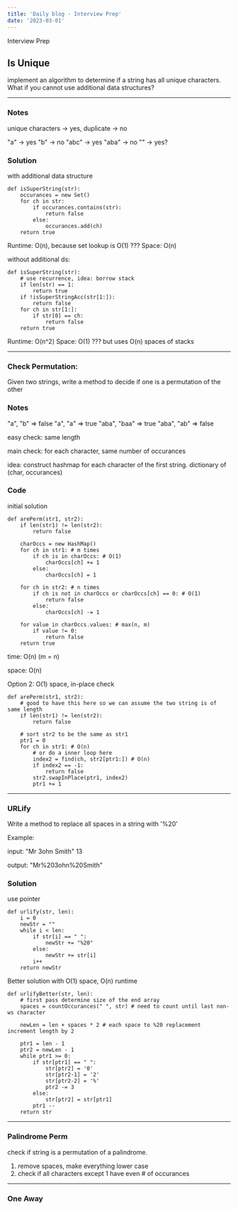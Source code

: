 ```yaml
---
title: 'Daily blog - Interview Prep'
date: '2023-03-01'
---
```


Interview Prep



## Is Unique

implement an algorithm to determine if a string has all unique characters. What if you cannot use additional data structures?

---
### Notes

unique characters -> yes, duplicate -> no

"a" -> yes
"b" -> no
"abc" -> yes
"aba" -> no
"" -> yes?

### Solution

with additional data structure

    def isSuperString(str):
        occurances = new Set()
        for ch in str:
            if occurances.contains(str):
                return false
            else:
                occurances.add(ch)
        return true

Runtime: O(n), because set lookup is O(1) ??? 
Space: O(n)

without additional ds:

    def isSuperString(str):
        # use recurrence, idea: borrow stack
        if len(str) == 1:
            return true
        if !isSuperStringAcc(str[1:]):
            return false
        for ch in str[1:]:
            if str[0] == ch:
                return false
        return true

Runtime: O(n^2)
Space: O(1) ??? but uses O(n) spaces of stacks

---
### Check Permutation:

Given two strings, write a method to decide if one is a permutation of the other

### Notes

"a", "b" => false
"a", "a" => true
"aba", "baa" => true
"aba", "ab" => false

easy check: same length

main check: for each character, same number of occurances

idea: construct hashmap for each character of the first string. dictionary of (char, occurances)

### Code

initial solution

    def arePerm(str1, str2):
        if len(str1) != len(str2):
            return false

        charOccs = new HashMap()
        for ch in str1: # m times
            if ch is in charOccs: # O(1)
                charOccs[ch] += 1
            else:
                charOccs[ch] = 1

        for ch in str2: # n times
            if ch is not in charOccs or charOccs[ch] == 0: # O(1)
                return false
            else:
                charOccs[ch] -= 1
        
        for value in charOccs.values: # max(n, m)
            if value != 0:
                return false
        return true

time: O(n) (m = n)

space: O(n)

Option 2: O(1) space, in-place check

    def arePerm(str1, str2):
        # good to have this here so we can assume the two string is of same length
        if len(str1) != len(str2):
            return false

        # sort str2 to be the same as str1
        ptr1 = 0
        for ch in str1: # O(n)
            # or do a inner loop here
            index2 = find(ch, str2[ptr1:]) # O(n)
            if index2 == -1:
                return false
            str2.swapInPlace(ptr1, index2)
            ptr1 += 1


---

### URLify

Write a method to replace all spaces in a string with '%20'

Example:

input: "Mr 3ohn Smith" 13

output: "Mr%203ohn%20Smith"

### Solution

use pointer

    def urlify(str, len):
        i = 0
        newStr = ""
        while i < len:
            if str[i] == " ":
                newStr += "%20"
            else:
                newStr += str[i] 
            i++
        return newStr

Better solution with O(1) space, O(n) runtime

    def urlifyBetter(str, len):
        # first pass determine size of the end array
        spaces = countOccurances(" ", str) # need to count until last non-ws character

        newLen = len + spaces * 2 # each space to %20 replacement increment length by 2

        ptr1 = len - 1
        ptr2 = newLen - 1
        while ptr1 >= 0:
            if str[ptr1] == " ":
                str[ptr2] = '0'
                str[ptr2-1] = '2'
                str[ptr2-2] = '%'
                ptr2 -= 3
            else:
                str[ptr2] = str[ptr1]
            ptr1 --
        return str

---

### Palindrome Perm

check if string is a permutation of a palindrome.

1. remove spaces, make everything lower case
2. check if all characters except 1 have even # of occurances

---
### One Away


